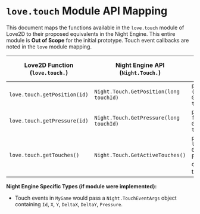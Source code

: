 # `love.touch` Module API Mapping

This document maps the functions available in the `love.touch` module of Love2D to their proposed equivalents in the Night Engine. This entire module is **Out of Scope** for the initial prototype. Touch event callbacks are noted in the `love` module mapping.

| Love2D Function (`love.touch.`) | Night Engine API (`Night.Touch.`) | Notes / C# Signature Idea | Status (Prototype Scope) | Done |
|---------------------------------|-----------------------------------|---------------------------|--------------------------|------|
| `love.touch.getPosition(id)`    | `Night.Touch.GetPosition(long touchId)` | `public static (float x, float y) GetPosition(long touchId)` | Out of Scope | [ ] |
| `love.touch.getPressure(id)`    | `Night.Touch.GetPressure(long touchId)` | `public static float GetPressure(long touchId)` | Out of Scope | [ ] |
| `love.touch.getTouches()`       | `Night.Touch.GetActiveTouches()`  | `public static long[] GetActiveTouches()` <br> Returns IDs of currently active touches. | Out of Scope | [ ] |

**Night Engine Specific Types (if module were implemented):**
*   Touch events in `MyGame` would pass a `Night.TouchEventArgs` object containing `Id`, `X`, `Y`, `DeltaX`, `DeltaY`, `Pressure`.
